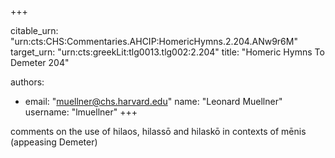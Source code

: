 +++


citable_urn: "urn:cts:CHS:Commentaries.AHCIP:HomericHymns.2.204.ANw9r6M"
target_urn: "urn:cts:greekLit:tlg0013.tlg002:2.204"
title: "Homeric Hymns To Demeter 204"

authors:
- email: "muellner@chs.harvard.edu"
  name: "Leonard Muellner"
  username: "lmuellner"
+++

<p>comments on the use of hilaos, hilassō and hilaskō in contexts of mēnis (appeasing Demeter)</p>